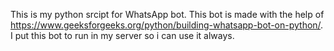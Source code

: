 This is my python srcipt for WhatsApp bot. This bot is made with the help of https://www.geeksforgeeks.org/python/building-whatsapp-bot-on-python/. I put this bot to run in my server so i can use it always. 